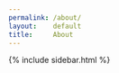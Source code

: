 ```yaml
---
permalink: /about/
layout:    default
title:     About
---
```




<script>
  $.doctop({
    url: 'https://docs.google.com/document/d/1Azy7Aoi6-899S8SLAnGndM3R2Pt7lnMHdUmNzHcEXhc/pub',
    archieml: true,
    cache: false,
    callback: function(d){
        console.log(d.copy.archie);
        view = d.copy.archie;
        console.log(d.copy.archie);
        view.content = d.copy.archie.content.replace(/(\r\n|\n|\r)/gm, "<br />");
        template = $('#template').html();
        Mustache.parse(template);   // optional, speeds up future uses
        rendered = Mustache.render(template, view);
        $('#about-copy').html(rendered);
    }
  });
</script>



<script id="template" type="x-tmpl-mustache">

{% raw %}
<dl>

<h2 class="heading">{{{hed}}}</h2>
<p>{{{content}}}</p>

</dl>
{% endraw %}
</script>
<section>
    <div id="about-copy" class="main"></div>
    <div class="sidebar">
        {% include sidebar.html %}
    </div>
</section>